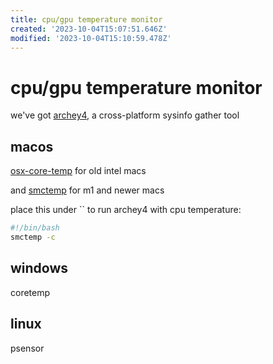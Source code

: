 ```yaml
---
title: cpu/gpu temperature monitor
created: '2023-10-04T15:07:51.646Z'
modified: '2023-10-04T15:10:59.478Z'
---
```


# cpu/gpu temperature monitor

we've got [archey4](https://github.com/HorlogeSkynet/archey4), a cross-platform sysinfo gather tool

## macos

[osx-core-temp]() for old intel macs

[]() and [smctemp](https://github.com/narugit/smctemp) for m1 and newer macs


place this under `` to run archey4 with cpu temperature:
```bash
#!/bin/bash
smctemp -c

```

## windows

coretemp

## linux

psensor
